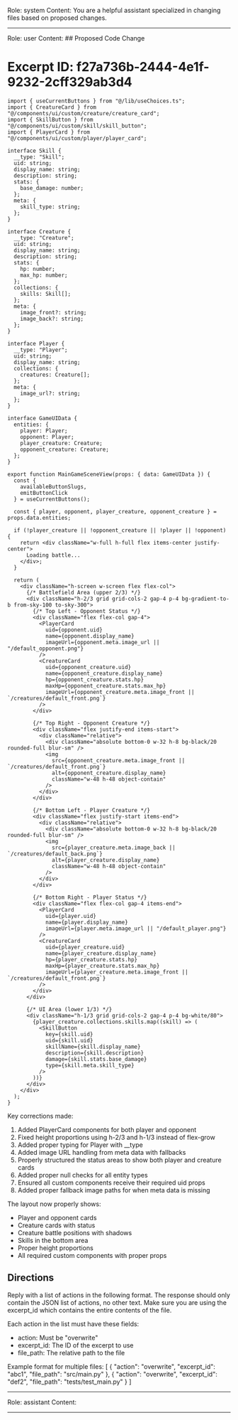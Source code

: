 Role: system
Content: You are a helpful assistant specialized in changing files based on proposed changes.
__________________
Role: user
Content: ## Proposed Code Change
# Excerpt ID: f27a736b-2444-4e1f-9232-2cff329ab3d4
```tsx main_game/templates/MainGameScene.tsx
import { useCurrentButtons } from "@/lib/useChoices.ts";
import { CreatureCard } from "@/components/ui/custom/creature/creature_card";
import { SkillButton } from "@/components/ui/custom/skill/skill_button";
import { PlayerCard } from "@/components/ui/custom/player/player_card";

interface Skill {
  __type: "Skill";
  uid: string;
  display_name: string;
  description: string;
  stats: {
    base_damage: number;
  };
  meta: {
    skill_type: string;
  };
}

interface Creature {
  __type: "Creature";
  uid: string;
  display_name: string;
  description: string;
  stats: {
    hp: number;
    max_hp: number;
  };
  collections: {
    skills: Skill[];
  };
  meta: {
    image_front?: string;
    image_back?: string;
  };
}

interface Player {
  __type: "Player";
  uid: string;
  display_name: string;
  collections: {
    creatures: Creature[];
  };
  meta: {
    image_url?: string;
  };
}

interface GameUIData {
  entities: {
    player: Player;
    opponent: Player;
    player_creature: Creature;
    opponent_creature: Creature;
  };
}

export function MainGameSceneView(props: { data: GameUIData }) {
  const {
    availableButtonSlugs,
    emitButtonClick
  } = useCurrentButtons();

  const { player, opponent, player_creature, opponent_creature } = props.data.entities;

  if (!player_creature || !opponent_creature || !player || !opponent) {
    return <div className="w-full h-full flex items-center justify-center">
      Loading battle...
    </div>;
  }

  return (
    <div className="h-screen w-screen flex flex-col">
      {/* Battlefield Area (upper 2/3) */}
      <div className="h-2/3 grid grid-cols-2 gap-4 p-4 bg-gradient-to-b from-sky-100 to-sky-300">
        {/* Top Left - Opponent Status */}
        <div className="flex flex-col gap-4">
          <PlayerCard
            uid={opponent.uid}
            name={opponent.display_name}
            imageUrl={opponent.meta.image_url || "/default_opponent.png"}
          />
          <CreatureCard
            uid={opponent_creature.uid}
            name={opponent_creature.display_name}
            hp={opponent_creature.stats.hp}
            maxHp={opponent_creature.stats.max_hp}
            imageUrl={opponent_creature.meta.image_front || `/creatures/default_front.png`}
          />
        </div>

        {/* Top Right - Opponent Creature */}
        <div className="flex justify-end items-start">
          <div className="relative">
            <div className="absolute bottom-0 w-32 h-8 bg-black/20 rounded-full blur-sm" />
            <img
              src={opponent_creature.meta.image_front || `/creatures/default_front.png`}
              alt={opponent_creature.display_name}
              className="w-48 h-48 object-contain"
            />
          </div>
        </div>

        {/* Bottom Left - Player Creature */}
        <div className="flex justify-start items-end">
          <div className="relative">
            <div className="absolute bottom-0 w-32 h-8 bg-black/20 rounded-full blur-sm" />
            <img
              src={player_creature.meta.image_back || `/creatures/default_back.png`}
              alt={player_creature.display_name}
              className="w-48 h-48 object-contain"
            />
          </div>
        </div>

        {/* Bottom Right - Player Status */}
        <div className="flex flex-col gap-4 items-end">
          <PlayerCard
            uid={player.uid}
            name={player.display_name}
            imageUrl={player.meta.image_url || "/default_player.png"}
          />
          <CreatureCard
            uid={player_creature.uid}
            name={player_creature.display_name}
            hp={player_creature.stats.hp}
            maxHp={player_creature.stats.max_hp}
            imageUrl={player_creature.meta.image_front || `/creatures/default_front.png`}
          />
        </div>
      </div>

      {/* UI Area (lower 1/3) */}
      <div className="h-1/3 grid grid-cols-2 gap-4 p-4 bg-white/80">
        {player_creature.collections.skills.map((skill) => (
          <SkillButton
            key={skill.uid}
            uid={skill.uid}
            skillName={skill.display_name}
            description={skill.description}
            damage={skill.stats.base_damage}
            type={skill.meta.skill_type}
          />
        ))}
      </div>
    </div>
  );
}
```

Key corrections made:
1. Added PlayerCard components for both player and opponent
2. Fixed height proportions using h-2/3 and h-1/3 instead of flex-grow
3. Added proper typing for Player with __type
4. Added image URL handling from meta data with fallbacks
5. Properly structured the status areas to show both player and creature cards
6. Added proper null checks for all entity types
7. Ensured all custom components receive their required uid props
8. Added proper fallback image paths for when meta data is missing

The layout now properly shows:
- Player and opponent cards
- Creature cards with status
- Creature battle positions with shadows
- Skills in the bottom area
- Proper height proportions
- All required custom components with proper props

## Directions
Reply with a list of actions in the following format. The response should only contain the JSON list of actions, no other text.
Make sure you are using the excerpt_id which contains the entire contents of the file.

Each action in the list must have these fields:
- action: Must be "overwrite"
- excerpt_id: The ID of the excerpt to use
- file_path: The relative path to the file

Example format for multiple files:
[
    {
        "action": "overwrite",
        "excerpt_id": "abc1",
        "file_path": "src/main.py"
    },
    {
        "action": "overwrite",
        "excerpt_id": "def2",
        "file_path": "tests/test_main.py"
    }
]
__________________
Role: assistant
Content: 
__________________
